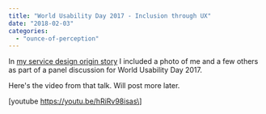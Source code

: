 ```yaml
---
title: "World Usability Day 2017 - Inclusion through UX"
date: "2018-02-03"
categories: 
  - "ounce-of-perception"
---
```


In [my service design origin story](https://gbrettmiller.com/2018/01/28/my-service-design-origin-story/) I included a photo of me and a few others as part of a panel discussion for World Usability Day 2017.

Here's the video from that talk. Will post more later.

\[youtube https://youtu.be/hRiRv98isas\]
